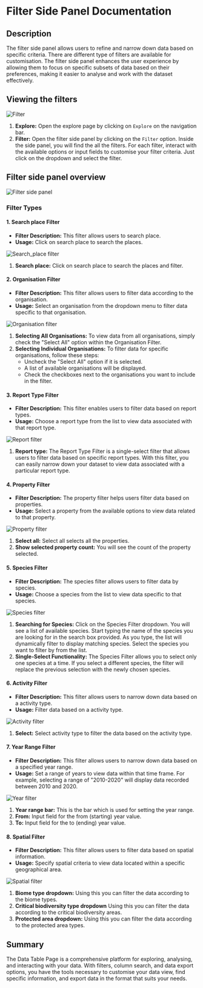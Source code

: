 # Filter Side Panel Documentation

## Description

The filter side panel allows users to refine and narrow down data based on specific criteria. There are different type of filters are available for customisation.
The filter side panel enhances the user experience by allowing them to focus on specific subsets of data based on their preferences, making it easier to analyse and work with the dataset effectively.

## Viewing the filters

![Filter](./img/filters-1.png)

1. **Explore:** Open the explore page by clicking on `Explore` on the navigation bar.
2. **Filter:** Open the filter side panel by clicking on the `Filter` option. Inside the side panel, you will find the all the filters. For each filter, interact with the available options or input fields to customise your filter criteria. Just click on the dropdown and select the filter.

## Filter side panel overview

![Filter side panel](./img/filters-2.png)

### Filter Types

#### 1. Search place Filter

* **Filter Description:** This filter allows users to search place.
* **Usage:** Click on search place to search the places.

![Search_place filter](./img/filters-3.png)

1. **Search place:** Click on search place to search the places and filter.

#### 2. Organisation Filter

* **Filter Description:** This filter allows users to filter data according to the organisation.
* **Usage:** Select an organisation from the dropdown menu to filter data specific to that organisation.

![Organisation filter](./img/filters-4.png)

1. **Selecting All Organisations:** To view data from all organisations, simply check the "Select All" option within the Organisation Filter.
2. **Selecting Individual Organisations:** To filter data for specific organisations, follow these steps:
    * Uncheck the "Select All" option if it is selected.
    * A list of available organisations will be displayed.
    * Check the checkboxes next to the organisations you want to include in the filter.

#### 3. Report Type Filter

* **Filter Description:** This filter enables users to filter data based on report types.
* **Usage:** Choose a report type from the list to view data associated with that report type.

![Report filter](./img/filters-5.png)

1. **Report type:** The Report Type Filter is a single-select filter that allows users to filter data based on specific report types. With this filter, you can easily narrow down your dataset to view data associated with a particular report type.

#### 4. Property Filter

* **Filter Description:** The property filter helps users filter data based on properties.
* **Usage:** Select a property from the available options to view data related to that property.

![Property filter](./img/filters-6.png)

1. **Select all:** Select all selects all the properties.
2. **Show selected property count:** You will see the count of the property selected.

#### 5. Species Filter

* **Filter Description:** The species filter allows users to filter data by species.
* **Usage:** Choose a species from the list to view data specific to that species.

![Species filter](./img/filters-7.png)

1. **Searching for Species:** Click on the Species Filter dropdown. You will see a list of available species. Start typing the name of the species you are looking for in the search box provided. As you type, the list will dynamically filter to display matching species. Select the species you want to filter by from the list.
2. **Single-Select Functionality:** The Species Filter allows you to select only one species at a time. If you select a different species, the filter will replace the previous selection with the newly chosen species.

#### 6. Activity Filter

* **Filter Description:** This filter allows users to narrow down data based on a activity type.
* **Usage:** Filter data based on a activity type.

![Activity filter](./img/filters-8.png)

1. **Select:** Select activity type to filter the data based on the activity type.

#### 7. Year Range Filter

* **Filter Description:** This filter allows users to narrow down data based on a specified year range.
* **Usage:** Set a range of years to view data within that time frame. For example, selecting a range of "2010-2020" will display data recorded between 2010 and 2020.

![Year filter](./img/filters-9.png)

1. **Year range bar:** This is the bar which is used for setting the year range.
2. **From:** Input field for the from (starting) year value.
3. **To:** Input field for the to (ending) year value.

#### 8. Spatial Filter

* **Filter Description:** This filter allows users to filter data based on spatial information.
* **Usage:** Specify spatial criteria to view data located within a specific geographical area.

![Spatial filter](./img/filters-10.png)

1. **Biome type dropdown:** Using this you can filter the data according to the biome types.
2. **Critical biodiversity type dropdown** Using this you can filter the data according to the critical biodiversity areas.
3. **Protected area dropdown:** Using this you can filter the data according to the protected area types.

## Summary

The Data Table Page is a comprehensive platform for exploring, analysing, and interacting with your data. With filters, column search, and data export options, you have the tools necessary to customise your data view, find specific information, and export data in the format that suits your needs.
